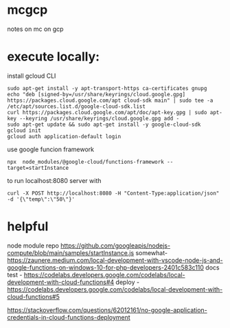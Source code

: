 # mcgcp
notes on mc on gcp




# execute locally:
install gcloud CLI
```
sudo apt-get install -y apt-transport-https ca-certificates gnupg
echo "deb [signed-by=/usr/share/keyrings/cloud.google.gpg] https://packages.cloud.google.com/apt cloud-sdk main" | sudo tee -a /etc/apt/sources.list.d/google-cloud-sdk.list
curl https://packages.cloud.google.com/apt/doc/apt-key.gpg | sudo apt-key --keyring /usr/share/keyrings/cloud.google.gpg add -
sudo apt-get update && sudo apt-get install -y google-cloud-sdk
gcloud init
gcloud auth application-default login
```

use google funcion framework
```
npx  node_modules/@google-cloud/functions-framework --target=startInstance
```
to run localhost:8080 server with <target>

```
curl -X POST http://localhost:8080 -H "Content-Type:application/json" -d '{\"temp\":\"50\"}'
```


# helpful
node module repo
https://github.com/googleapis/nodejs-compute/blob/main/samples/startInstance.js
somewhat-
https://zaunere.medium.com/local-development-with-vscode-node-js-and-google-functions-on-windows-10-for-php-developers-2401c583c110
docs
test - https://codelabs.developers.google.com/codelabs/local-development-with-cloud-functions#4
deploy - https://codelabs.developers.google.com/codelabs/local-development-with-cloud-functions#5

https://stackoverflow.com/questions/62012161/no-google-application-credentials-in-cloud-functions-deployment
